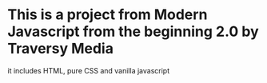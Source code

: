 # This is a project from Modern Javascript from the beginning 2.0 by Traversy Media

it includes HTML, pure CSS and vanilla javascript


